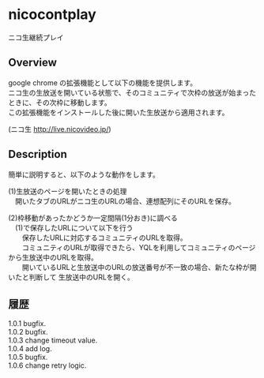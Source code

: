 # nicocontplay
ニコ生継続プレイ

## Overview

google chrome の拡張機能として以下の機能を提供します。  
ニコ生の生放送を開いている状態で、そのコミュニティで次枠の放送が始まったときに、その次枠に移動します。  
この拡張機能をインストールした後に開いた生放送から適用されます。

(ニコ生 http://live.nicovideo.jp/)

## Description

簡単に説明すると、以下のような動作をします。  

(1)生放送のページを開いたときの処理  
　開いたタブのURLがニコ生のURLの場合、連想配列にそのURLを保存。

(2)枠移動があったかどうか一定間隔(1分おき)に調べる  
　(1)で保存したURLについて以下を行う  
　　保存したURLに対応するコミュニティのURLを取得。  
　　コミュニティのURLが取得できたら、YQLを利用してコミュニティのページから生放送中のURLを取得。  
　　開いているURLと生放送中のURLの放送番号が不一致の場合、新たな枠が開いたと判断して 生放送中のURLを開く。  

## 履歴

1.0.1 bugfix.  
1.0.2 bugfix.  
1.0.3 change timeout value.  
1.0.4 add log.  
1.0.5 bugfix.  
1.0.6 change retry logic.
